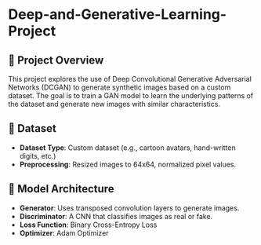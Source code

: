# Deep-and-Generative-Learning-Project

## 📌 Project Overview
This project explores the use of Deep Convolutional Generative Adversarial Networks (DCGAN) to generate synthetic images based on a custom dataset. The goal is to train a GAN model to learn the underlying patterns of the dataset and generate new images with similar characteristics.

## 📂 Dataset
- **Dataset Type**: Custom dataset (e.g., cartoon avatars, hand-written digits, etc.)
- **Preprocessing**: Resized images to 64x64, normalized pixel values.

## 🔧 Model Architecture
- **Generator**: Uses transposed convolution layers to generate images.
- **Discriminator**: A CNN that classifies images as real or fake.
- **Loss Function**: Binary Cross-Entropy Loss
- **Optimizer**: Adam Optimizer
